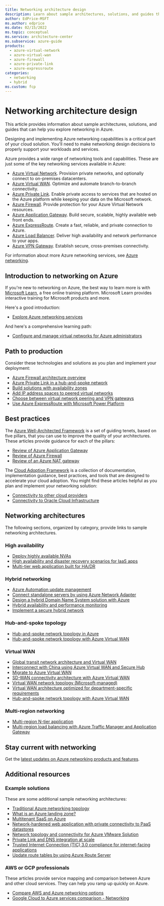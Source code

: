 ```yaml
---
title: Networking architecture design
description: Learn about sample architectures, solutions, and guides that can help you explore the various networking services in Azure.
author: EdPrice-MSFT
ms.author: edprice
ms.date: 02/15/2022
ms.topic: conceptual
ms.service: architecture-center
ms.subservice: azure-guide
products:
  - azure-virtual-network
  - azure-virtual-wan
  - azure-firewall
  - azure-private-link
  - azure-expressroute
categories:
  - networking
  - hybrid
ms.custom: fcp
---
```


# Networking architecture design

This article provides information about sample architectures, solutions, and guides that can help you explore networking in Azure.

Designing and implementing Azure networking capabilities is a critical part of your cloud solution. You'll need to make networking design decisions to properly support your workloads and services. 

Azure provides a wide range of networking tools and capabilities. These are just some of the key networking services available in Azure:
- [Azure Virtual Network](https://azure.microsoft.com/services/virtual-network). Provision private networks, and optionally connect to on-premises datacenters.
- [Azure Virtual WAN](https://azure.microsoft.com/services/virtual-wan). Optimize and automate branch-to-branch connectivity.
- [Azure Private Link](https://azure.microsoft.com/services/private-link). Enable private access to services that are hosted on the Azure platform while keeping your data on the Microsoft network.
- [Azure Firewall](https://azure.microsoft.com/services/azure-firewall). Provide protection for your Azure Virtual Network resources.
- [Azure Application Gateway](https://azure.microsoft.com/services/application-gateway). Build secure, scalable, highly available web front ends.
- [Azure ExpressRoute](https://azure.microsoft.com/services/expressroute). Create a fast, reliable, and private connection to Azure.
- [Azure Load Balancer](https://azure.microsoft.com/products/azure-load-balancing). Deliver high availability and network performance to your apps.
- [Azure VPN Gateway](https://azure.microsoft.com/services/vpn-gateway). Establish secure, cross-premises connectivity.

For information about more Azure networking services, see [Azure networking](https://azure.microsoft.com/product-categories/networking).

## Introduction to networking on Azure
If you're new to networking on Azure, the best way to learn more is with [Microsoft Learn](/learn/?WT.mc_id=learnaka), a free online training platform. Microsoft Learn provides interactive training for Microsoft products and more.

Here's a good introduction: 
- [Explore Azure networking services](/learn/modules/azure-networking-fundamentals)

And here's a comprehensive learning path: 
- [Configure and manage virtual networks for Azure administrators](/learn/paths/azure-administrator-manage-virtual-networks)

## Path to production
Consider these technologies and solutions as you plan and implement your deployment: 
- [Azure Firewall architecture overview](../../example-scenario/firewalls/index.yml) 
- [Azure Private Link in a hub-and-spoke network](private-link-hub-spoke-network.yml)
- [Build solutions with availability zones](../../high-availability/building-solutions-for-high-availability.md) 
- [Add IP address spaces to peered virtual networks](../../networking/prefixes/add-ip-space-peered-vnet.md)
- [Choose between virtual network peering and VPN gateways](../../reference-architectures/hybrid-networking/vnet-peering.yml)
- [Use Azure ExpressRoute with Microsoft Power Platform](/power-platform/guidance/expressroute/overview?toc=https%3A%2F%2Fdocs.microsoft.com%2Fazure%2Farchitecture%2Ftoc.json&bc=https%3A%2F%2Fdocs.microsoft.com%2Fazure%2Farchitecture%2Fbread%2Ftoc.json)


## Best practices
The [Azure Well-Architected Framework](/azure/architecture/framework) is a set of guiding tenets, based on five pillars, that you can use to improve the quality of your architectures. These articles provide guidance for each of the pillars: 
- [Review of Azure Application Gateway](../../networking/guide/waf-application-gateway.md) 
- [Review of Azure Firewall](../../networking/guide/well-architected-framework-azure-firewall.md) 
- [Review of an Azure NAT gateway](../../networking/guide/well-architected-network-address-translation-gateway.md) 

The [Cloud Adoption Framework](/azure/cloud-adoption-framework) is a collection of documentation, implementation guidance, best practices, and tools that are designed to accelerate your cloud adoption. You might find these articles helpful as you plan and implement your networking solution: 
- [Connectivity to other cloud providers](/azure/cloud-adoption-framework/ready/azure-best-practices/connectivity-to-other-providers?view=o365-worldwide&toc=https:%2f%2fdocs.microsoft.com%2fazure%2farchitecture%2ftoc.json&bc=https:%2f%2fdocs.microsoft.com%2fazure%2farchitecture%2fbread%2ftoc.json) 
- [Connectivity to Oracle Cloud Infrastructure](/azure/cloud-adoption-framework/ready/azure-best-practices/connectivity-to-other-providers-oci?view=o365-worldwide&toc=https:%2f%2fdocs.microsoft.com%2fazure%2farchitecture%2ftoc.json&bc=https:%2f%2fdocs.microsoft.com%2fazure%2farchitecture%2fbread%2ftoc.json) 

## Networking architectures
The following sections, organized by category, provide links to sample networking architectures. 
### High availability
- [Deploy highly available NVAs](../../reference-architectures/dmz/nva-ha.yml)
- [High availability and disaster recovery scenarios for IaaS apps](../../example-scenario/infrastructure/iaas-high-availability-disaster-recovery.yml)
- [Multi-tier web application built for HA/DR](../../example-scenario/infrastructure/multi-tier-app-disaster-recovery.yml)

### Hybrid networking 
- [Azure Automation update management](../../hybrid/azure-update-mgmt.yml)
- [Connect standalone servers by using Azure Network Adapter](../../hybrid/azure-network-adapter.yml)
- [Design a hybrid Domain Name System solution with Azure](../../hybrid/hybrid-dns-infra.yml)
- [Hybrid availability and performance monitoring](../../hybrid/hybrid-perf-monitoring.yml)
- [Implement a secure hybrid network](../../reference-architectures/dmz/secure-vnet-dmz.yml)

### Hub-and-spoke topology 
- [Hub-and-spoke network topology in Azure](../../reference-architectures/hybrid-networking/hub-spoke.yml)
- [Hub-and-spoke network topology with Azure Virtual WAN](../../networking/hub-spoke-vwan-architecture.yml)

### Virtual WAN
- [Global transit network architecture and Virtual WAN](/azure/virtual-wan/virtual-wan-global-transit-network-architecture?toc=https%3A%2F%2Fdocs.microsoft.com%2Fazure%2Farchitecture%2Ftoc.json&bc=https%3A%2F%2Fdocs.microsoft.com%2Fazure%2Farchitecture%2Fbread%2Ftoc.json)
- [Interconnect with China using Azure Virtual WAN and Secure Hub](/azure/virtual-wan/interconnect-china?toc=https%3A%2F%2Fdocs.microsoft.com%2Fazure%2Farchitecture%2Ftoc.json&bc=https%3A%2F%2Fdocs.microsoft.com%2Fazure%2Farchitecture%2Fbread%2Ftoc.json)
- [Migrate to Azure Virtual WAN](/azure/virtual-wan/migrate-from-hub-spoke-topology?toc=https%3A%2F%2Fdocs.microsoft.com%2Fazure%2Farchitecture%2Ftoc.json&bc=https%3A%2F%2Fdocs.microsoft.com%2Fazure%2Farchitecture%2Fbread%2Ftoc.json)
- [SD-WAN connectivity architecture with Azure Virtual WAN](/azure/virtual-wan/sd-wan-connectivity-architecture?toc=https%3A%2F%2Fdocs.microsoft.com%2Fazure%2Farchitecture%2Ftoc.json&bc=https%3A%2F%2Fdocs.microsoft.com%2Fazure%2Farchitecture%2Fbread%2Ftoc.json)
- [Virtual WAN network topology (Microsoft-managed)](/azure/cloud-adoption-framework/ready/azure-best-practices/virtual-wan-network-topology?toc=https%3A%2F%2Fdocs.microsoft.com%2Fazure%2Farchitecture%2Ftoc.json&bc=https%3A%2F%2Fdocs.microsoft.com%2Fazure%2Farchitecture%2Fbread%2Ftoc.json)
- [Virtual WAN architecture optimized for department-specific requirements](../../example-scenario/infrastructure/performance-security-optimized-vwan.yml)
- [Hub-and-spoke network topology with Azure Virtual WAN](../../networking/hub-spoke-vwan-architecture.yml)

### Multi-region networking
- [Multi-region N-tier application](../../reference-architectures/n-tier/multi-region-sql-server.yml)
- [Multi-region load balancing with Azure Traffic Manager and Application Gateway](../../high-availability/reference-architecture-traffic-manager-application-gateway.yml)

## Stay current with networking
Get the [latest updates on Azure networking products and features](https://azure.microsoft.com/blog/topics/networking).

## Additional resources 

### Example solutions 
These are some additional sample networking architectures:
- [Traditional Azure networking topology](/azure/cloud-adoption-framework/ready/azure-best-practices/traditional-azure-networking-topology?toc=https%3A%2F%2Fdocs.microsoft.com%2Fazure%2Farchitecture%2Ftoc.json&bc=https%3A%2F%2Fdocs.microsoft.com%2Fazure%2Farchitecture%2Fbread%2Ftoc.json)
- [What is an Azure landing zone?](/azure/cloud-adoption-framework/ready/landing-zone/?toc=https%3A%2F%2Fdocs.microsoft.com%2Fazure%2Farchitecture%2Ftoc.json&bc=https%3A%2F%2Fdocs.microsoft.com%2Fazure%2Farchitecture%2Fbread%2Ftoc.json)
- [Multitenant SaaS on Azure](../../example-scenario/multi-saas/multitenant-saas.yml)
- [Network-hardened web application with private connectivity to PaaS datastores](../../example-scenario/security/hardened-web-app.yml)
- [Network topology and connectivity for Azure VMware Solution](/azure/cloud-adoption-framework/scenarios/azure-vmware/eslz-network-topology-connectivity?toc=https%3A%2F%2Fdocs.microsoft.com%2Fazure%2Farchitecture%2Ftoc.json&bc=https%3A%2F%2Fdocs.microsoft.com%2Fazure%2Farchitecture%2Fbread%2Ftoc.json)
- [Private Link and DNS integration at scale](/azure/cloud-adoption-framework/ready/azure-best-practices/private-link-and-dns-integration-at-scale?toc=https%3A%2F%2Fdocs.microsoft.com%2Fazure%2Farchitecture%2Ftoc.json&bc=https%3A%2F%2Fdocs.microsoft.com%2Fazure%2Farchitecture%2Fbread%2Ftoc.json)
- [Trusted Internet Connection (TIC) 3.0 compliance for internet-facing applications](../../example-scenario/security/trusted-internet-connections.yml)
- [Update route tables by using Azure Route Server](../../example-scenario/networking/manage-routing-azure-route-server.yml)

 
### AWS or GCP professionals
These articles provide service mapping and comparison between Azure and other cloud services. They can help you ramp up quickly on Azure.
- [Compare AWS and Azure networking options](../../aws-professional/networking.md) 
- [Google Cloud to Azure services comparison - Networking](../../gcp-professional/services.md#networking)

